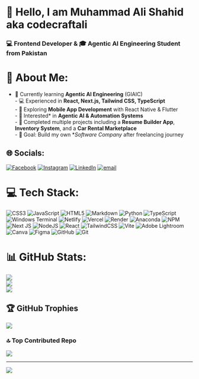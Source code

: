 # 👋 Hello, I am Muhammad Ali Shahid aka **codecraftali**  
### 💻 Frontend Developer & 🎓 Agentic AI Engineering Student from Pakistan 

# 💫 About Me:
- 🌱 Currently learning **Agentic AI Engineering** (GIAIC)  <br>- 💻 Experienced in **React, Next.js, Tailwind CSS, TypeScript**  <br>- 📱 Exploring **Mobile App Development** with React Native & Flutter  <br>- 🤖 Interested* in **Agentic AI & Automation Systems**  <br>- 🔭 Completed multiple projects including a **Resume Builder App**, **Inventory System**, and a **Car Rental Marketplace**  <br>- 🎯 Goal: Build my own **Software Company* after freelancing journey  


## 🌐 Socials:
[![Facebook](https://img.shields.io/badge/Facebook-%231877F2.svg?logo=Facebook&logoColor=white)](https://facebook.com/alishahid24) [![Instagram](https://img.shields.io/badge/Instagram-%23E4405F.svg?logo=Instagram&logoColor=white)](https://instagram.com/codecraftali) [![LinkedIn](https://img.shields.io/badge/LinkedIn-%230077B5.svg?logo=linkedin&logoColor=white)](https://linkedin.com/in/muhammad-ali-shahid-2a9244366) [![email](https://img.shields.io/badge/Email-D14836?logo=gmail&logoColor=white)](mailto:alishahids519@gmail.com) 

# 💻 Tech Stack:
![CSS3](https://img.shields.io/badge/css3-%231572B6.svg?style=for-the-badge&logo=css3&logoColor=white) ![JavaScript](https://img.shields.io/badge/javascript-%23323330.svg?style=for-the-badge&logo=javascript&logoColor=%23F7DF1E) ![HTML5](https://img.shields.io/badge/html5-%23E34F26.svg?style=for-the-badge&logo=html5&logoColor=white) ![Markdown](https://img.shields.io/badge/markdown-%23000000.svg?style=for-the-badge&logo=markdown&logoColor=white) ![Python](https://img.shields.io/badge/python-3670A0?style=for-the-badge&logo=python&logoColor=ffdd54) ![TypeScript](https://img.shields.io/badge/typescript-%23007ACC.svg?style=for-the-badge&logo=typescript&logoColor=white) ![Windows Terminal](https://img.shields.io/badge/Windows%20Terminal-%234D4D4D.svg?style=for-the-badge&logo=windows-terminal&logoColor=white) ![Netlify](https://img.shields.io/badge/netlify-%23000000.svg?style=for-the-badge&logo=netlify&logoColor=#00C7B7) ![Vercel](https://img.shields.io/badge/vercel-%23000000.svg?style=for-the-badge&logo=vercel&logoColor=white) ![Render](https://img.shields.io/badge/Render-%46E3B7.svg?style=for-the-badge&logo=render&logoColor=white) ![Anaconda](https://img.shields.io/badge/Anaconda-%2344A833.svg?style=for-the-badge&logo=anaconda&logoColor=white) ![NPM](https://img.shields.io/badge/NPM-%23CB3837.svg?style=for-the-badge&logo=npm&logoColor=white) ![Next JS](https://img.shields.io/badge/Next-black?style=for-the-badge&logo=next.js&logoColor=white) ![NodeJS](https://img.shields.io/badge/node.js-6DA55F?style=for-the-badge&logo=node.js&logoColor=white) ![React](https://img.shields.io/badge/react-%2320232a.svg?style=for-the-badge&logo=react&logoColor=%2361DAFB) ![TailwindCSS](https://img.shields.io/badge/tailwindcss-%2338B2AC.svg?style=for-the-badge&logo=tailwind-css&logoColor=white) ![Vite](https://img.shields.io/badge/vite-%23646CFF.svg?style=for-the-badge&logo=vite&logoColor=white) ![Adobe Lightroom](https://img.shields.io/badge/Adobe%20Lightroom-31A8FF.svg?style=for-the-badge&logo=Adobe%20Lightroom&logoColor=white) ![Canva](https://img.shields.io/badge/Canva-%2300C4CC.svg?style=for-the-badge&logo=Canva&logoColor=white) ![Figma](https://img.shields.io/badge/figma-%23F24E1E.svg?style=for-the-badge&logo=figma&logoColor=white) ![GitHub](https://img.shields.io/badge/github-%23121011.svg?style=for-the-badge&logo=github&logoColor=white) ![Git](https://img.shields.io/badge/git-%23F05033.svg?style=for-the-badge&logo=git&logoColor=white)
# 📊 GitHub Stats:
![](https://github-readme-stats.vercel.app/api?username=m-Alishahid&theme=algolia&hide_border=false&include_all_commits=false&count_private=false)<br/>
![](https://nirzak-streak-stats.vercel.app/?user=m-Alishahid&theme=algolia&hide_border=false)<br/>
![](https://github-readme-stats.vercel.app/api/top-langs/?username=m-Alishahid&theme=algolia&hide_border=false&include_all_commits=false&count_private=false&layout=compact)

## 🏆 GitHub Trophies
![](https://github-profile-trophy.vercel.app/?username=m-Alishahid&theme=radical&no-frame=true&no-bg=false&margin-w=4)

### 🔝 Top Contributed Repo
![](https://github-contributor-stats.vercel.app/api?username=m-Alishahid&limit=5&theme=dark&combine_all_yearly_contributions=true)

---
[![](https://visitcount.itsvg.in/api?id=m-Alishahid&icon=0&color=0)](https://visitcount.itsvg.in)

<!-- Proudly created with GPRM ( https://gprm.itsvg.in ) -->
